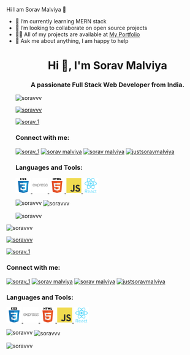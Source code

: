 Hi I am Sorav Malviya 👋

- 🌱 I’m currently learning MERN stack
- 👯 I’m looking to collaborate on open source projects
- 👨‍💻 All of my projects are available at [My Portfolio](https://soravmalviya-portfolio.netlify.app/#)
- 💬 Ask me about anything, I am happy to help
  <h1 align="center">Hi 👋, I'm Sorav Malviya</h1> <h3 align="center">A passionate Full Stack Web Developer from India.</h3> <p align="left"> <img src="https://komarev.com/ghpvc/?username=soravvv&label=Profile%20views&color=0e75b6&style=flat" alt="soravvv" /> </p> <p align="left"> <a href="https://github.com/ryo-ma/github-profile-trophy"><img src="https://github-profile-trophy.vercel.app/?username=soravvv" alt="soravvv" /></a> </p> <p align="left"> <a href="https://twitter.com/sorav_1" target="blank"><img src="https://img.shields.io/twitter/follow/sorav_1?logo=twitter&style=for-the-badge" alt="sorav_1" /></a> </p> <h3 align="left">Connect with me:</h3> <p align="left"> <a href="https://twitter.com/sorav_1" target="blank"><img align="center" src="https://raw.githubusercontent.com/rahuldkjain/github-profile-readme-generator/master/src/images/icons/Social/twitter.svg" alt="sorav_1" height="30" width="40" /></a> <a href="https://linkedin.com/in/sorav malviya" target="blank"><img align="center" src="https://raw.githubusercontent.com/rahuldkjain/github-profile-readme-generator/master/src/images/icons/Social/linked-in-alt.svg" alt="sorav malviya" height="30" width="40" /></a> <a href="https://fb.com/sorav malviya" target="blank"><img align="center" src="https://raw.githubusercontent.com/rahuldkjain/github-profile-readme-generator/master/src/images/icons/Social/facebook.svg" alt="sorav malviya" height="30" width="40" /></a> <a href="https://instagram.com/justsoravmalviya" target="blank"><img align="center" src="https://raw.githubusercontent.com/rahuldkjain/github-profile-readme-generator/master/src/images/icons/Social/instagram.svg" alt="justsoravmalviya" height="30" width="40" /></a> </p> <h3 align="left">Languages and Tools:</h3> <p align="left"> <a href="https://www.w3schools.com/css/" target="_blank" rel="noreferrer"> <img src="https://raw.githubusercontent.com/devicons/devicon/master/icons/css3/css3-original-wordmark.svg" alt="css3" width="40" height="40"/> </a> <a href="https://expressjs.com" target="_blank" rel="noreferrer"> <img src="https://raw.githubusercontent.com/devicons/devicon/master/icons/express/express-original-wordmark.svg" alt="express" width="40" height="40"/> </a> <a href="https://www.w3.org/html/" target="_blank" rel="noreferrer"> <img src="https://raw.githubusercontent.com/devicons/devicon/master/icons/html5/html5-original-wordmark.svg" alt="html5" width="40" height="40"/> </a> <a href="https://developer.mozilla.org/en-US/docs/Web/JavaScript" target="_blank" rel="noreferrer"> <img src="https://raw.githubusercontent.com/devicons/devicon/master/icons/javascript/javascript-original.svg" alt="javascript" width="40" height="40"/> </a> <a href="https://reactjs.org/" target="_blank" rel="noreferrer"> <img src="https://raw.githubusercontent.com/devicons/devicon/master/icons/react/react-original-wordmark.svg" alt="react" width="40" height="40"/> </a> </p> <p><img align="left" src="https://github-readme-stats.vercel.app/api/top-langs?username=soravvv&show_icons=true&locale=en&layout=compact" alt="soravvv" /></p> <p>&nbsp;<img align="center" src="https://github-readme-stats.vercel.app/api?username=soravvv&show_icons=true&locale=en" alt="soravvv" /></p> <p><img align="center" src="https://github-readme-streak-stats.herokuapp.com/?user=soravvv&" alt="soravvv" /></p>

<p align="left"> <img src="https://komarev.com/ghpvc/?username=soravvv&label=Profile%20views&color=0e75b6&style=flat" alt="soravvv" /> </p>

<p align="left"> <a href="https://github.com/ryo-ma/github-profile-trophy"><img src="https://github-profile-trophy.vercel.app/?username=soravvv" alt="soravvv" /></a> </p>

<p align="left"> <a href="https://twitter.com/sorav_1" target="blank"><img src="https://img.shields.io/twitter/follow/sorav_1?logo=twitter&style=for-the-badge" alt="sorav_1" /></a> </p>

<h3 align="left">Connect with me:</h3>
<p align="left">
<a href="https://twitter.com/sorav_1" target="blank"><img align="center" src="https://raw.githubusercontent.com/rahuldkjain/github-profile-readme-generator/master/src/images/icons/Social/twitter.svg" alt="sorav_1" height="30" width="40" /></a>
<a href="https://linkedin.com/in/sorav malviya" target="blank"><img align="center" src="https://raw.githubusercontent.com/rahuldkjain/github-profile-readme-generator/master/src/images/icons/Social/linked-in-alt.svg" alt="sorav malviya" height="30" width="40" /></a>
<a href="https://fb.com/sorav malviya" target="blank"><img align="center" src="https://raw.githubusercontent.com/rahuldkjain/github-profile-readme-generator/master/src/images/icons/Social/facebook.svg" alt="sorav malviya" height="30" width="40" /></a>
<a href="https://instagram.com/justsoravmalviya" target="blank"><img align="center" src="https://raw.githubusercontent.com/rahuldkjain/github-profile-readme-generator/master/src/images/icons/Social/instagram.svg" alt="justsoravmalviya" height="30" width="40" /></a>
</p>

<h3 align="left">Languages and Tools:</h3>
<p align="left"> <a href="https://www.w3schools.com/css/" target="_blank" rel="noreferrer"> <img src="https://raw.githubusercontent.com/devicons/devicon/master/icons/css3/css3-original-wordmark.svg" alt="css3" width="40" height="40"/> </a> <a href="https://expressjs.com" target="_blank" rel="noreferrer"> <img src="https://raw.githubusercontent.com/devicons/devicon/master/icons/express/express-original-wordmark.svg" alt="express" width="40" height="40"/> </a> <a href="https://www.w3.org/html/" target="_blank" rel="noreferrer"> <img src="https://raw.githubusercontent.com/devicons/devicon/master/icons/html5/html5-original-wordmark.svg" alt="html5" width="40" height="40"/> </a> <a href="https://developer.mozilla.org/en-US/docs/Web/JavaScript" target="_blank" rel="noreferrer"> <img src="https://raw.githubusercontent.com/devicons/devicon/master/icons/javascript/javascript-original.svg" alt="javascript" width="40" height="40"/> </a> <a href="https://reactjs.org/" target="_blank" rel="noreferrer"> <img src="https://raw.githubusercontent.com/devicons/devicon/master/icons/react/react-original-wordmark.svg" alt="react" width="40" height="40"/> </a> </p>

<p><img align="left" src="https://github-readme-stats.vercel.app/api/top-langs?username=soravvv&show_icons=true&locale=en&layout=compact" alt="soravvv" /></p>

<p>&nbsp;<img align="center" src="https://github-readme-stats.vercel.app/api?username=soravvv&show_icons=true&locale=en" alt="soravvv" /></p>

<p><img align="center" src="https://github-readme-streak-stats.herokuapp.com/?user=soravvv&" alt="soravvv" /></p>

